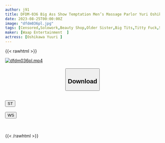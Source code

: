 ```yaml
---
author: j91
title: DFDM-036 Big Ass Show Temptation Men’s Massage Parlor Yuri Oshikawa
date: 2023-08-25T00:00:00Z
image: "dfdm036pl.jpg"
tags: [Censored,Solowork,Beauty Shop,Older Sister,Big Tits,Titty Fuck,Slut,Massage,Butt,Submissive Men,Huge Butt	 ]
maker: [Waap Entertainment  ]
actress: [Oshikawa Yuuri ]
---
```



{{< rawhtml >}}

<div class="video" data-videoid="QyYlW2ydRGi0Zgv">
    <a href="javascript:;">
        <img src="https://my.j91.asia/posts/dfdm036pl/dfdm036pl.jpg" width="WIDTH" height="HEIGHT" alt="dfdm036pl.mp4" loading="lazy">
    </a>
</div>

<script type="text/javascript" src="https://j91.asia/asset/on-demand-st.js"></script>

<br>
  <link rel="stylesheet" href="https://j91.asia/asset/bs5.css">
  
  <center>
  <button class="btn btn-primary" type="button" data-bs-toggle="collapse" data-bs-target=".multi-collapse" aria-expanded="false" aria-controls="multiCollapseExample1 multiCollapseExample2"><h2>Download</h2></button></center>
</p>
<div class="row">
  <div class="col">
    <div class="collapse multi-collapse" id="multiCollapseExample1">
      <div class="card card-body">
	      	      <br>
<div class="buttons">  
<a href="https://streamtape.to/v/QyYlW2ydRGi0Zgv"><button class="btn-hover color-3"><i class="fa fa-download"></i> ST</button></a></div>
    </div>
  </div>
</div>
  <div class="col">
    <div class="collapse multi-collapse" id="multiCollapseExample2">
      <div class="card card-body">
	      <br>
<div class="buttons">
    <a href="https://wolfstream.tv/dnxzovb9pgqf"><button class="btn-hover color-9"><i class="fa fa-download"></i> WS</button></a></div>
<br><br>
      </div>
    </div>
  </div>
</div>

{{< /rawhtml >}}
